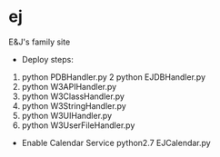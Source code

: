 # ej

E&amp;J's family site

* Deploy steps:
1. python PDBHandler.py
2  python EJDBHandler.py
3. python W3APIHandler.py
4. python W3ClassHandler.py
5. python W3StringHandler.py
6. python W3UIHandler.py
7. python W3UserFileHandler.py

* Enable Calendar Service
    python2.7 EJCalendar.py
